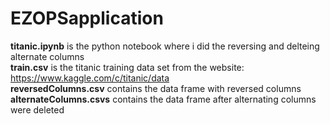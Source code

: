 # EZOPSapplication
**titanic.ipynb** is the python notebook where i did the reversing and delteing alternate columns<br>
**train.csv** is the titanic training data set from the website: https://www.kaggle.com/c/titanic/data<br>
**reversedColumns.csv** contains the data frame with reversed columns<br>
**alternateColumns.csvs** contains the data frame after alternating columns were deleted
